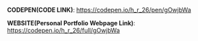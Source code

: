**CODEPEN(CODE LINK)**: https://codepen.io/h_r_26/pen/gOwjbWa

**WEBSITE(Personal Portfolio Webpage Link)**: https://codepen.io/h_r_26/full/gOwjbWa
